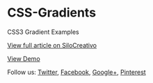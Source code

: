 # CSS-Gradients
CSS3 Gradient Examples

[View full article on SiloCreativo]

[View Demo]

Follow us: [Twitter], [Facebook], [Google+], [Pinterest]

[View full article on SiloCreativo]:http://www.silocreativo.com/2015/06/degradados-css3-fondos-gradientes/
[View Demo]:http://www.silocreativo.com/labs/gradient-css/
[Twitter]:https://twitter.com/silocreativo
[Facebook]:https://www.facebook.com/silocreativo
[Google+]:https://plus.google.com/111995142667713146649/posts
[Pinterest]:http://www.pinterest.com/silocreativo/
